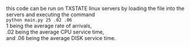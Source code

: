 this code can be run on TXSTATE linux servers by loading the file into the servers and executing the command <br>
``python main.py 25 .02 .06``<br>
1 being the average rate of arrivals,<br>
.02 being the average CPU service time, <br>
and .06 being the average DISK service time.